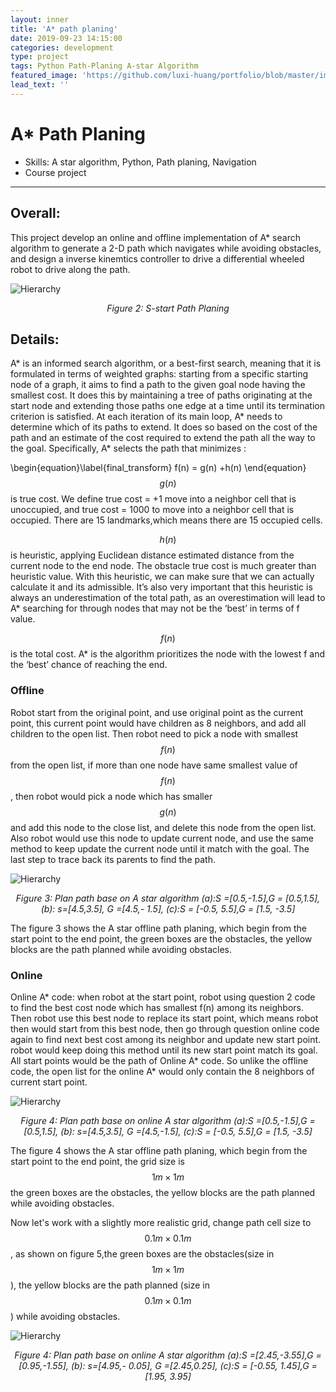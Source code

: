 ```yaml
---
layout: inner
title: 'A* path planing'
date: 2019-09-23 14:15:00
categories: development
type: project
tags: Python Path-Planing A-star Algorithm  
featured_image: 'https://github.com/luxi-huang/portfolio/blob/master/img/posts/astar/a_start.jpg?raw=true'
lead_text: ''
---
```


# A* Path Planing
- Skills: A star algorithm, Python, Path planing, Navigation
- Course project

---

## Overall:
This project develop an online and offline implementation of A* search algorithm to generate a 2-D path which navigates while avoiding obstacles, and design a inverse kinemtics controller to drive a differential wheeled robot to drive along the path.

![Hierarchy](https://github.com/luxi-huang/portfolio/blob/master/img/posts/astar/a_start.jpg?raw=true)*<center>Figure 2: S-start Path Planing </center>*

<!-- <iframe src="https://drive.google.com/file/d/1NiGFXp4u7bBCVYDrJgpDqB9S7bMrfVHM/preview" width="900" height="1000"></iframe> -->

## Details:

A* is an informed search algorithm, or a best-first search, meaning that it is formulated in terms of weighted graphs: starting from a specific starting node of a graph, it aims to find a path to the given goal node having the smallest cost. It does this by maintaining a tree of paths originating at the start node and extending those paths one edge at a time until its termination criterion is satisfied.  At each iteration of its main loop, A* needs to determine which of its paths to extend. It does so based on the cost of the path and an estimate of the cost required to extend the path all the way to the goal. Specifically, A* selects the path that minimizes :

\begin{equation}\label{final_transform}
f(n) = g(n) +h(n)
\end{equation}
$$g(n)$$ is true cost. We define true cost = +1 move into a neighbor cell that is unoccupied, and true cost = 1000 to move into a neighbor cell that is occupied. There are 15 landmarks,which means there are 15 occupied cells.

$$h(n)$$ is heuristic, applying Euclidean distance estimated distance from the current node to the end node. The obstacle true cost is much greater than heuristic value. With this heuristic, we can make sure that we can actually calculate it and its admissible. It’s also very important that this heuristic is always an underestimation of the total path, as an overestimation will lead to A* searching for through nodes that may not be the ‘best’ in terms of f value.  

$$f(n)$$ is the total cost. A* is the algorithm prioritizes the node with the lowest f and the ‘best’ chance of reaching the end.

### Offline

Robot start from the original point, and use original point as the current point, this current point would have children as 8 neighbors, and add all children to the open list. Then robot need to pick a node with smallest $$f(n)$$ from the open list, if more than one node have same smallest value of $$f(n)$$, then robot would pick a node which has smaller $$g(n)$$  and add this node to the close list, and delete this node from the open list. Also robot would use this node to update current node, and use the same method to keep update the current node until it match with the goal. The last step to trace back its parents to find the path.

![Hierarchy](https://github.com/luxi-huang/portfolio/blob/master/img/posts/astar/a_start.jpg?raw=true)*<center>Figure 3: Plan path base on A star algorithm (a):S =[0.5,-1.5],G = [0.5,1.5], (b): s=[4.5,3.5], G =[4.5,-
1.5], (c):S = [-0.5, 5.5],G = [1.5, -3.5] </center>*

The figure 3 shows the A star offline path planing, which begin from the start point to the end point, the green boxes are the obstacles, the yellow blocks are the path planned while avoiding obstacles.

### Online
Online A* code: when robot at the start point, robot using question 2 code to find the best
cost node which has smallest f(n) among its neighbors. Then robot use this best node to replace
its start point, which means robot then would start from this best node, then go through question
online code again to find next best cost among its neighbor and update new start point. robot would
keep doing this method until its new start point match its goal. All start points would be the path
of Online A* code. So unlike the offline code, the open list for the online A* would only contain the 8
neighbors of current start point.

![Hierarchy](https://github.com/luxi-huang/portfolio/blob/master/img/posts/astar/online.jpg?raw=true)*<center>Figure 4: Plan path base on online A star algorithm (a):S =[0.5,-1.5],G = [0.5,1.5], (b): s=[4.5,3.5], G
=[4.5,-1.5], (c):S = [-0.5, 5.5],G = [1.5, -3.5] </center>*

The figure 4 shows the A star offline path planing, which begin from the start point to the end point, the grid size is $$ 1m \times 1 m $$ the green boxes are the obstacles, the yellow blocks are the path planned while avoiding obstacles.

Now let's work with a slightly more realistic grid, change path cell size to $$ 0.1m \times 0.1 m $$, as shown on figure 5,the green boxes are the obstacles(size in $$ 1m \times 1 m $$), the yellow blocks are the path planned (size in $$ 0.1m \times 0.1 m $$) while avoiding obstacles.

![Hierarchy](https://github.com/luxi-huang/portfolio/blob/master/img/posts/astar/small_grid.jpg?raw=true)*<center>Figure 4: Plan path base on online A star algorithm (a):S =[2.45,-3.55],G = [0.95,-1.55], (b): s=[4.95,-
0.05], G =[2.45,0.25], (c):S = [-0.55, 1.45],G = [1.95, 3.95] </center>*
